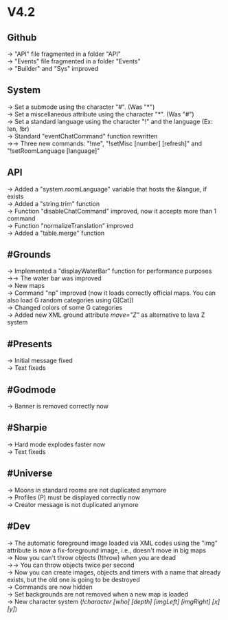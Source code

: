 # V4.2

## Github
→ "API" file fragmented in a folder "API"<br>
→ "Events" file fragmented in a folder "Events"<br>
→ "Builder" and "Sys" improved<br>

## System
→ Set a submode using the character "#". (Was "\*")<br>
→ Set a miscellaneous attribute using the character "\*". (Was "#")<br>
→ Set a standard language using the character "!" and the language (Ex: !en, !br)<br>
→ Standard "eventChatCommand" function rewritten<br>
→→ Three new commands: "!me", "!setMisc [number] [refresh]" and "!setRoomLanguage [language]"

## API
→ Added a "system.roomLanguage" variable that hosts the &langue, if exists<br>
→ Added a "string.trim" function<br>
→ Function "disableChatCommand" improved, now it accepts more than 1 command<br>
→ Function "normalizeTranslation" improved<br>
→ Added a "table.merge" function


## #Grounds
→ Implemented a "displayWaterBar" function for performance purposes<br>
→→ The water bar was improved<br>
→ New maps<br>
→ Command "np" improved (now it loads correctly official maps. You can also load G random categories using G[Cat])<br>
→ Changed colors of some G categories<br>
→ Added new XML ground attribute *move="Z"* as alternative to lava Z system

## #Presents
→ Initial message fixed<br>
→ Text fixeds

## #Godmode
→ Banner is removed correctly now

## #Sharpie
→ Hard mode explodes faster now<br>
→ Text fixeds

## #Universe
→ Moons in standard rooms are not duplicated anymore<br>
→ Profiles (P) must be displayed correctly now<br>
→ Creator message is not duplicated anymore

## #Dev
→ The automatic foreground image loaded via XML codes using the "img" attribute is now a fix-foreground image, i.e., doesn't move in big maps<br>
→ Now you can't throw objects (!throw) when you are dead<br>
→→ You can throw objects twice per second<br>
→ Now you can create images, objects and timers with a name that already exists, but the old one is going to be destroyed<br>
→ Commands are now hidden<br>
→ Set backgrounds are not removed when a new map is loaded<br>
→ New character system (*!character [who] [depth] [imgLeft] [imgRight] [x] [y]*)